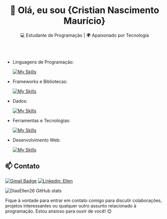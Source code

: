 <h1 align="center">👋 Olá, eu sou {Cristian Nascimento Maurício}</h1>

<p align="center">
  💻 Estudante de Programação | 🌍 Apaixonado por Tecnologia
</p><br><br>

-  Linguagens de Programação: 

    [![My Skills](https://skillicons.dev/icons?i=java,javascript,c,python)](https://skillicons.dev)
- Frameworks e Bibliotecas: 

    [![My Skills](https://skillicons.dev/icons?i=spring,react,angular)](https://skillicons.dev)
- Dados: 

    [![My Skills](https://skillicons.dev/icons?i=mysql,mongo)](https://skillicons.dev)
- Ferramentas e Tecnologias: 

    [![My Skills](https://skillicons.dev/icons?i=git,github,visualstudio,eclipse)](https://skillicons.dev)
- Desenvolvimento Web:

    [![My Skills](https://skillicons.dev/icons?i=html,css)](https://skillicons.dev) 

## 📫 Contato

[![Gmail Badge](https://img.shields.io/badge/-{SeuEmail}-006bed?style=flat-square&logo=Gmail&logoColor=white&link=mailto:{SeuEmail})](mailto:{cristiannascimentomauricio@gmail.com})
[![Linkedin: Ellen](https://img.shields.io/badge/-ellendias-blue?style=flat-square&logo=Linkedin&logoColor=white&link=https://www.linkedin.com/in/devellenias/)](https://www.linkedin.com/in/cristian-nascimento-mauricio/)

![DiasEllen26 GitHub stats](https://github-readme-stats.vercel.app/api?username=DiasEllen26&show_icons=true&theme=radical)

Fique à vontade para entrar em contato comigo para discutir colaborações, projetos interessantes ou qualquer outro assunto relacionado à programação. Estou ansioso para ouvir de você! 😊 <br><br>
